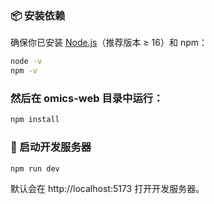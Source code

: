 
### 📦 安装依赖

确保你已安装 [Node.js](https://nodejs.org/)（推荐版本 ≥ 16）和 npm：

```bash
node -v
npm -v
```

### 然后在 omics-web 目录中运行：
```bash
npm install
```

### 🚀 启动开发服务器
```bash
npm run dev
```

默认会在 http://localhost:5173 打开开发服务器。